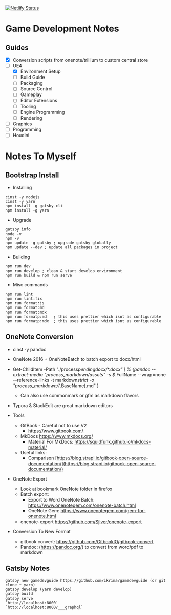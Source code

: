 [![Netlify Status](https://api.netlify.com/api/v1/badges/b04d49f2-9006-49ee-9f9a-569f59732aff/deploy-status)](https://app.netlify.com/sites/gamedevguide/deploys)

# Game Development Notes

## Guides

- [x] Conversion scripts from onenote/trillium to custom central store
- [ ] UE4
  - [x] Environment Setup
  - [ ] Build Guide
  - [ ] Packaging
  - [ ] Source Control
  - [ ] Gameplay
  - [ ] Editor Extensions
  - [ ] Tooling
  - [ ] Engine Programming
  - [ ] Rendering
- [ ] Graphics
- [ ] Programming
- [ ] Houdini

# Notes To Myself

## Bootstrap Install
- Installing

```shell
cinst -y nodejs
cinst -y yarn
npm install -g gatsby-cli
npm install -g yarn
```

- Upgrade

```shell
gatsby info
node -v
npm -v
npm update -g gatsby ; upgrade gatsby globally
npm update --dev ; update all packages in project
```

- Building

```shell
npm run dev
npm run develop ; clean & start develop environment
npm run build & npm run serve
```

- Misc commands

```shell
npm run lint
npm run lint:fix
npm run format:js
npm run format:md
npm run format:mdx
npm run formatp:md   ; this uses prettier which isnt as configurable
npm run formatp:mdx  ; this uses prettier which isnt as configurable
```

## OneNote Conversion

- cinst -y pandoc
- OneNote 2016 + OneNoteBatch to batch export to docx/html
- Get-ChildItem -Path "./process*pendingdocx/\*.docx" | % {pandoc --extract-media "process_markdown/assets" -s \$*.FullName --wrap=none --reference-links -t markdown*strict -o "process_markdown/$($*.BaseName).md" }
  - Can also use commonmark or gfm as markdown flavors
- Typora & StackEdit are great markdown editors
- Tools
  - GitBook - Careful not to use V2
    - https://www.gitbook.com/ 
  - MkDocs https://www.mkdocs.org/
    - Material For MkDocs: https://squidfunk.github.io/mkdocs-material/
  - Useful links:
    - Comparison [https://blog.strapi.io/gitbook-open-source-documentation/](https://blog.strapi.io/gitbook-open-source-documentation/)

- OneNote Export
  - Look at bookmark OneNote folder in firefox
  - Batch export:
    - Export to Word OneNote Batch: https://www.onenotegem.com/onenote-batch.html
    - OneNote Gem: https://www.onenotegem.com/gem-for-onenote.html
  - onenote-export https://github.com/Sjlver/onenote-export

- Conversion To New Format
  - gitbook convert: https://github.com/GitbookIO/gitbook-convert
  - Pandoc: (https://pandoc.org/) to convert from word/pdf to markdown

## Gatsby Notes

```shell
gatsby new gamedevguide https://github.com/ikrima/gamedevguide (or git clone + yarn)
gatsby develop (yarn develop)
gatsby build
gatsby serve
`http://localhost:8000`
`http://localhost:8000/___graphql`
```